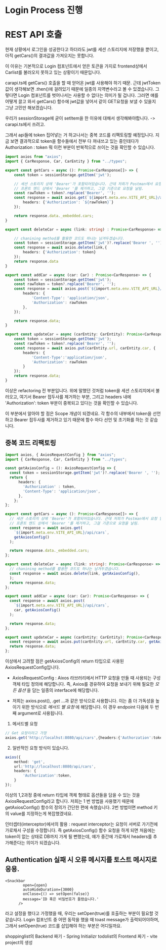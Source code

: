 # Login Process 진행
# REST API 호출
현재 상황에서 로그인을 성공한다고 하더라도 jwt를 세션 스토리지에 저장했을 뿐이고, 아직 getCars()의 결과값을 가져오지는 못합니다.

이 이유는 기본적으로 Login 컴포넌트에서 얻은 토큰을 가지로 frontend상에서 Carlist를 불러오지 못하고 있는 상황이기 때문입니다.

carapi.ts에 getCars() 호출을 할 때 얻어온 jwt를 사용해야 하기 때문.
근데 jwtToken 값이 생각해보면 .then()에 걸려있기 때문에 일종의 지역변수라고 볼 수 있겠습니다. 그렇다면 Login 컴포넌트를 벗어나서는 사용할 수 없다는 의미가 될 겁니다.
그러면 얘를 어떻게 끌고 와서 getCars() 함수에 jwt값을 넣어서 같이 GET요청을 보낼 수 있을지 그냥 고민만 해보겠습니다.

우리가 sessionStorage에 굳이 setItem을 한 이유에 대해서 생각해봐야합니다. -> carapi.ts에서 쓰려고.

그래서 api들에 token 집어넣는 거 하고나서는 중복 코드를 리팩토링할 예정입니다.
지금 보면 결과적으로 token을 함수들에서 전부 다 꺼내쓰고 있는 중인데다가 Authorization : token 뭐 이런 부분이 반복적으로 쓰이는 것을 확인할 수 있습니다.

```ts
import axios from "axios";
import { CarResponse, Car, CarEntity } from "../types";

export const getCars = async (): Promise<CarResponse[]> => {
    const token = sessionStorage.getItem('jwt');

    // 세션 스토리지 상에 'Bearer'가 포함되어있습니다. 근데 저희가 Postman에서 요청 날릴 때 'Bearer'부분을 빼놓고 붙여넣기 했었던 것을 떠올려서
    // 프론트 엔드 상에서 'Bearer '를 제거하고, 그걸 기준으로 요청을 날림.
    const rawToken = token?.replace('Bearer', '');
    const response = await axios.get(`${import.meta.env.VITE_API_URL}/api/cars`, {
        headers: {'Authorization': `${rawToken}`}
    });

    return response.data._embedded.cars;
}

export const deleteCar = async (link: string) : Promise<CarResponse> => {

    // chanining method를 활용한 코드도 하나는 남겨두겠습니다.
    const token = sessionStorage.getItem('jwt')?.replace('Bearer ', '');
    const response = await axios.delete(link,{
        headers: {'Authorization': token}
    });
    return response.data
}

export const addCar = async (car: Car) : Promise<CarResponse> => {
    const token = sessionStorage.getItem('jwt');
    const rawToken = token?.replace('Bearer', '');
    const response = await axios.post(`${import.meta.env.VITE_API_URL}/api/cars`, car, {
        headers: {
            'Content-Type': 'application/json',
            'Authorization': rawToken
        },
    });

    return response.data;
}

export const updateCar = async (carEntity: CarEntity): Promise<CarResponse> => {
    const token = sessionStorage.getItem('jwt');
    const rawToken = token?.replace('Bearer', '');
    const response = await axios.put(carEntity.url, carEntity.car, {
        headers: {
            'Content-Type':'application/json',
            'Authorization': rawToken
        }
    });
    return response.data;
}
```
이상은 refactoring 전 부분입니다. 위에 말했던 것처럼 token을 세션 스토리지에서 불러오고, 여기서 Bearer 접두사를 제거하는 부분, 그리고 headers 내에 'Authorization': token 부분이 중복되고 있다는 것을 확인할 수 있습니다.

이 부분에서 알아야 할 점은 Scope 개념이 되겠네요. 각 함수의 내부에서 token을 선언하고 Bearer 접두사를 제거하고 있기 때문에 함수 마다 선언 및 초기화를 하는 것 같습니다.

## 중복 코드 리팩토링
```ts
import axios, { AxiosRequestConfig } from "axios";
import { CarResponse, Car, CarEntity } from "../types";

const getAxiosConfig = (): AxiosRequestConfig => {
  const token = sessionStorage.getItem('jwt')?.replace('Bearer ', '');
  return {
      headers: {
        'Authorization' : token,
        'Content-Type': 'application/json',
      },
    };
};

export const getCars = async (): Promise<CarResponse[]> => {
  // 세션 스토리지 상에 'Bearer'가 포함되어있습니다. 근데 저희가 Postman에서 요청 날릴 때 'Bearer'부분을 빼놓고 붙여넣기 했었던 것을 떠올려서
  // 프론트 엔드 상에서 'Bearer '를 제거하고, 그걸 기준으로 요청을 날림.
  const response = await axios.get(
    `${import.meta.env.VITE_API_URL}/api/cars`,
    getAxiosConfig()
  );

  return response.data._embedded.cars;
};

export const deleteCar = async (link: string): Promise<CarResponse> => {
  // chanining method를 활용한 코드도 하나는 남겨두겠습니다.
  const response = await axios.delete(link, getAxiosConfig(),
  );
  return response.data;
};

export const addCar = async (car: Car): Promise<CarResponse> => {
  const response = await axios.post(
    `${import.meta.env.VITE_API_URL}/api/cars`,
    car, getAxiosConfig()
  );

  return response.data;
};

export const updateCar = async (carEntity: CarEntity): Promise<CarResponse> => {
  const response = await axios.put(carEntity.url, carEntity.car, getAxiosConfig());
  return response.data;
};

```
이상에서 고려할 점은 getAxiosConfig의 return 타입으로 사용된 AxiosRequestConfig입니다.

- AxiosRequestConfig : Aixos 라브러리에서 HTTP 요청을 만들 때 사용되는 구성 객체 타입 정의에 해당합니다. 즉, Axios를 경유하여 요청을 보내기 위해 필요한 _모든 옵션_ 을 담는 일종의 interface에 해당합니다.

- 저희는 axios.post(), .get ...과 같은 방식으로 사용합니다. 이는 좀 더 가독성을 높이기 위한 방식으로 _메서드 별 요청_ 에 해당합니다. 이 경우 endpoint 다음에 두 번째 argument로 사용됩니다.

1. 메서드별 요청
```ts
// Get 요청이라고 가정
axios.get('http://localhst:8080/api/cars',{headers:{'Authorzation':token}});
```
2. 일반적인 요청 방식이 있습니다.
```ts
axios({
    method: 'get',
    url:'http://localhost:8080/api/cars',
    headers: {
        'Authorization':token,
    }
});
```
이상의 1,2과정 중에 return 타입에 객체 형태로 옵션들을 담을 수 있는 것을 AxiosRequestConfig라고 합니다. 저희는 1 번 방법을 사용했기 때문에 getAxiosConfig() 함수의 정의가 간단한 편에 속했습니다. 2번 방법이면 method 키의 value를 지정하는게 복잡했겠네요.

인터셉터(interceptor)에서의 활용 : request interceptor는 요청이 서버로 가기전에 가로채서 구성을 수정합니다. 즉 getAxiosConfig() 함수 요청을 하게 되면 처음에는 token이 없는 상태로 DB까지 가게 될 뻔했는데, 얘가 중간에 가로채서 headers를 추가해준다는 의미가 되겠습니다.

## Authentication 실패 시 오류 메시지를 토스트 메시지로 응용.

```tsx
<Snackbar 
        open={open}
        autoHideDuration={3000}
        onClose={() => setOpen(false)}
        message='ID 혹은 비밀번호가 틀렸습니다.'
      />
```
라고 설정을 했다고 가정했을 때, 우리는 setOpen(true)를 호출하는 부분이 필요할 것 같습니다. Login 컴포넌트 중 어떤 동작을 했을 때 toast message가 출력되어야하며, 그래서 setOpen(true) 코드를 삽입해야 하는 부분은 어디일까요.

shoppinglist의 Backend 짜기
    - Spring Initializr
todolist의 Frontend 짜기
    - vite project의 생성
